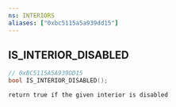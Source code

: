 ```yaml
---
ns: INTERIORS
aliases: ["0xbc5115a5a939dd15"]
---
```

## IS_INTERIOR_DISABLED

```c
// 0xBC5115A5A939DD15
bool IS_INTERIOR_DISABLED();
```

```
return true if the given interior is disabled
```
